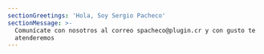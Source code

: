 ```yaml
---
sectionGreetings: 'Hola, Soy Sergio Pacheco'
sectionMessage: >-
  Comunícate con nosotros al correo spacheco@plugin.cr y con gusto te
  atenderemos
---
```

